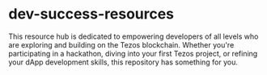 # dev-success-resources
This resource hub is dedicated to empowering developers of all levels who are exploring and building on the Tezos blockchain. Whether you're participating in a hackathon, diving into your first Tezos project, or refining your dApp development skills, this repository has something for you.
